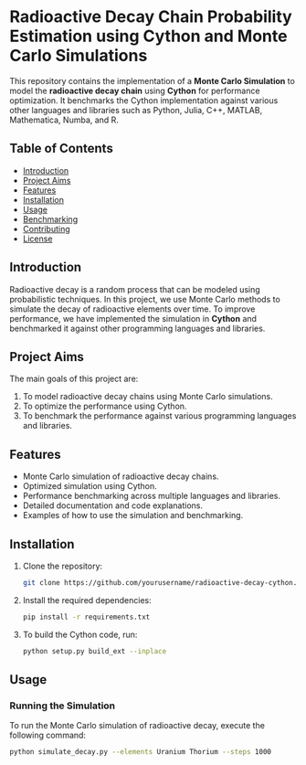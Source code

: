 # Radioactive Decay Chain Probability Estimation using Cython and Monte Carlo Simulations

This repository contains the implementation of a **Monte Carlo Simulation** to model the **radioactive decay chain** using **Cython** for performance optimization. It benchmarks the Cython implementation against various other languages and libraries such as Python, Julia, C++, MATLAB, Mathematica, Numba, and R.

## Table of Contents

- [Introduction](#introduction)
- [Project Aims](#project-aims)
- [Features](#features)
- [Installation](#installation)
- [Usage](#usage)
- [Benchmarking](#benchmarking)
- [Contributing](#contributing)
- [License](#license)

## Introduction

Radioactive decay is a random process that can be modeled using probabilistic techniques. In this project, we use Monte Carlo methods to simulate the decay of radioactive elements over time. To improve performance, we have implemented the simulation in **Cython** and benchmarked it against other programming languages and libraries.

## Project Aims

The main goals of this project are:
1. To model radioactive decay chains using Monte Carlo simulations.
2. To optimize the performance using Cython.
3. To benchmark the performance against various programming languages and libraries.

## Features

- Monte Carlo simulation of radioactive decay chains.
- Optimized simulation using Cython.
- Performance benchmarking across multiple languages and libraries.
- Detailed documentation and code explanations.
- Examples of how to use the simulation and benchmarking.

## Installation

1. Clone the repository:
    ```bash
    git clone https://github.com/yourusername/radioactive-decay-cython.git
    ```

2. Install the required dependencies:
    ```bash
    pip install -r requirements.txt
    ```

3. To build the Cython code, run:
    ```bash
    python setup.py build_ext --inplace
    ```

## Usage

### Running the Simulation

To run the Monte Carlo simulation of radioactive decay, execute the following command:

```bash
python simulate_decay.py --elements Uranium Thorium --steps 1000
